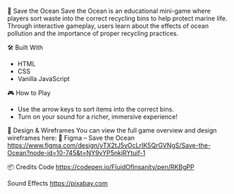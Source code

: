 🌊 Save the Ocean
Save the Ocean is an educational mini-game where players sort waste into the correct recycling bins to help protect marine life.
Through interactive gameplay, users learn about the effects of ocean pollution and the importance of proper recycling practices.

🛠️ Built With
- HTML
- CSS
- Vanilla JavaScript

🎮 How to Play
- Use the arrow keys to sort items into the correct bins.
- Turn on your sound for a richer, immersive experience!

🎨 Design & Wireframes
You can view the full game overview and design wireframes here:
🔗 Figma – Save the Ocean https://www.figma.com/design/yTX2tJ5vOcLrIK5QrGVNgS/Save-the-Ocean?node-id=10-745&t=NY9vYP5nkjRYtuif-1

📦 Credits
Code
https://codepen.io/FluidOfInsanity/pen/RKBgPP

Sound Effects
https://pixabay.com